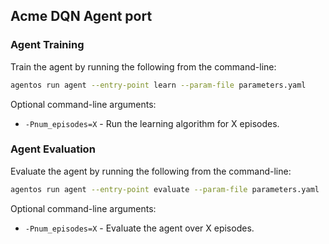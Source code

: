## Acme DQN Agent port

### Agent Training

Train the agent by running the following from the command-line:

```bash
agentos run agent --entry-point learn --param-file parameters.yaml
```

Optional command-line arguments:

* `-Pnum_episodes=X` - Run the learning algorithm for X episodes.


### Agent Evaluation

Evaluate the agent by running the following from the command-line:

```bash
agentos run agent --entry-point evaluate --param-file parameters.yaml
```

Optional command-line arguments:

* `-Pnum_episodes=X` - Evaluate the agent over X episodes.


